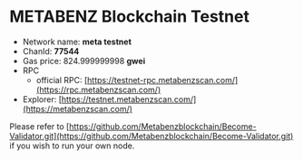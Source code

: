 # METABENZ Blockchain Testnet

* Network name: **meta testnet**
* ChanId: **77544**
* Gas price: 824.999999998 **gwei**
* RPC
  * official RPC: [https://testnet-rpc.metabenzscan.com/](https://rpc.metabenzscan.com/)​
* Explorer: [https://testnet.metabenzscan.com/](https://metabenzscan.com/)​

Please refer to [https://github.com/Metabenzblockchain/Become-Validator.git](https://github.com/Metabenzblockchain/Become-Validator.git) if you wish to run your own node.
